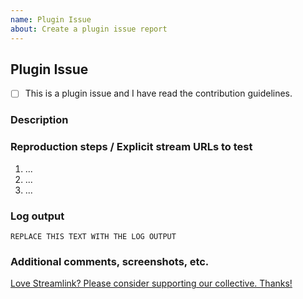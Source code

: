```yaml
---
name: Plugin Issue
about: Create a plugin issue report
---
```


<!--
Thanks for reporting a plugin issue!
USE THE TEMPLATE. Otherwise your plugin issue may be rejected.

First, see the contribution guidelines:
https://github.com/streamlink/streamlink/blob/master/CONTRIBUTING.md#contributing-to-streamlink

Also check the list of open and closed plugin issues:
https://github.com/streamlink/streamlink/issues?q=is%3Aissue+label%3A%22plugin+issue%22

Please see the text preview to avoid unnecessary formatting errors.
-->


## Plugin Issue

<!-- Replace [ ] with [x] in order to check the box -->
- [ ] This is a plugin issue and I have read the contribution guidelines.


### Description

<!-- Explain the plugin issue as thoroughly as you can. -->


### Reproduction steps / Explicit stream URLs to test

<!-- How can we reproduce this? Please note the exact steps below using the list format supplied. If you need more steps please add them. -->

1. ...
2. ...
3. ...


### Log output

<!--
TEXT LOG OUTPUT IS REQUIRED for a plugin issue!
Use the `--loglevel debug` parameter and avoid using parameters which suppress log output.
https://streamlink.github.io/cli.html#cmdoption-l

Make sure to **remove usernames and passwords**
You can copy the output to https://gist.github.com/ or paste it below.
-->

```
REPLACE THIS TEXT WITH THE LOG OUTPUT
```


### Additional comments, screenshots, etc.



[Love Streamlink? Please consider supporting our collective. Thanks!](https://opencollective.com/streamlink/donate)

